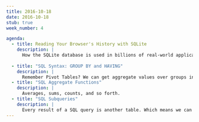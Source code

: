 ```yaml
---
title: 2016-10-18
date: 2016-10-18
stub: true
week_number: 4

agenda:
  - title: Reading Your Browser's History with SQLite
    description: |
      How the SQLite database is used in billions of real-world applications today is of little relevance to us in this class. But the web browser is a easy-to-understand scenario of how a database gets created and filled.
      
  - title: "SQL Syntax: GROUP BY and HAVING"
    description: |
      Remember Pivot Tables? We can get aggregate values over groups in SQL, too.
  - title: "SQL Aggregate Functions"
    description: |
      Averages, sums, counts, and so forth.
  - title: "SQL Subqueries"
    description: |
      Every result of a SQL query is another table. Which means we can query a result to perform even more specific, powerful searches.
---
```

